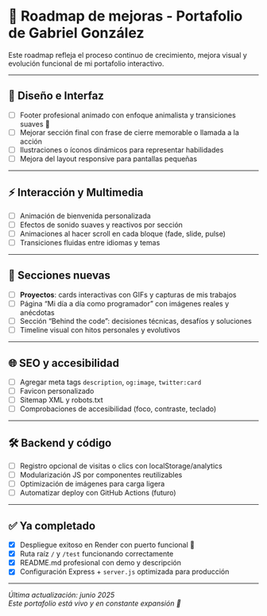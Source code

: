 # 🧭 Roadmap de mejoras - Portafolio de Gabriel González

Este roadmap refleja el proceso continuo de crecimiento, mejora visual y evolución funcional de mi portafolio interactivo.

---

## 🎨 Diseño e Interfaz

- [ ] Footer profesional animado con enfoque animalista y transiciones suaves 🐾
- [ ] Mejorar sección final con frase de cierre memorable o llamada a la acción
- [ ] Ilustraciones o íconos dinámicos para representar habilidades
- [ ] Mejora del layout responsive para pantallas pequeñas

---

## ⚡ Interacción y Multimedia

- [ ] Animación de bienvenida personalizada
- [ ] Efectos de sonido suaves y reactivos por sección
- [ ] Animaciones al hacer scroll en cada bloque (fade, slide, pulse)
- [ ] Transiciones fluidas entre idiomas y temas

---

## 📂 Secciones nuevas

- [ ] **Proyectos**: cards interactivas con GIFs y capturas de mis trabajos
- [ ] Página “Mi día a día como programador” con imágenes reales y anécdotas
- [ ] Sección “Behind the code”: decisiones técnicas, desafíos y soluciones
- [ ] Timeline visual con hitos personales y evolutivos

---

## 🌐 SEO y accesibilidad

- [ ] Agregar meta tags `description`, `og:image`, `twitter:card`
- [ ] Favicon personalizado
- [ ] Sitemap XML y robots.txt
- [ ] Comprobaciones de accesibilidad (foco, contraste, teclado)

---

## 🛠️ Backend y código

- [ ] Registro opcional de visitas o clics con localStorage/analytics
- [ ] Modularización JS por componentes reutilizables
- [ ] Optimización de imágenes para carga ligera
- [ ] Automatizar deploy con GitHub Actions (futuro)

---

## ✅ Ya completado

- [x] Despliegue exitoso en Render con puerto funcional 🎉
- [x] Ruta raíz `/` y `/test` funcionando correctamente
- [x] README.md profesional con demo y descripción
- [x] Configuración Express + `server.js` optimizada para producción

---

_Última actualización: junio 2025_  
_Este portafolio está vivo y en constante expansión 🚀_
